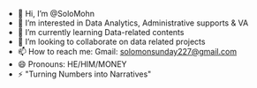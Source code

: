 - 👋 Hi, I’m @SoloMohn
- 👀 I’m interested in Data Analytics, Administrative supports & VA
- 🌱 I’m currently learning Data-related contents
- 💞️ I’m looking to collaborate on data related projects
- 📫 How to reach me: Gmail: solomonsunday227@gmail.com
- 😄 Pronouns: HE/HIM/MONEY
- ⚡ "Turning Numbers into Narratives"
<!---
SoloMohn/SoloMohn is a ✨ special ✨ repository because its `README.md` (this file) appears on your GitHub profile.
You can click the Preview link to take a look at your changes.
--->

